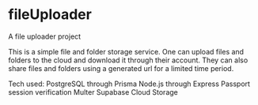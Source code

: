 # fileUploader
A file uploader project

This is a simple file and folder storage service. One can upload files and folders to the cloud and download it through their account. They can also share files and folders using a generated url for a limited time period.

Tech used:
    PostgreSQL through Prisma
    Node.js through Express
    Passport session verification
    Multer
    Supabase Cloud Storage